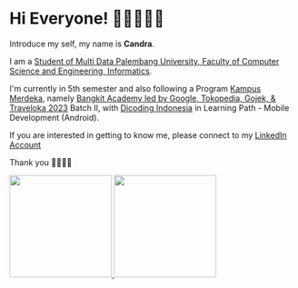 # Hi Everyone! 👨🏻‍💻👋🏻

Introduce my self, my name is **Candra**.

I am a [Student of Multi Data Palembang University, Faculty of Computer Science and Engineering, Informatics](https://mdp.ac.id/).

I'm currently in 5th semester and also following a Program [Kampus Merdeka](https://kampusmerdeka.kemdikbud.go.id/), namely [Bangkit Academy led by Google, Tokopedia, Gojek, & Traveloka 2023](https://grow.google/intl/id_id/bangkit/?tab=machine-learning) Batch II, with [Dicoding Indonesia](https://www.dicoding.com/) in Learning Path - Mobile Development (Android).

If you are interested in getting to know me, please connect to my [LinkedIn Account](https://www.linkedin.com/in/candra1525/)

Thank you 👨🏻‍💻✨

<p align="left">
<a href="https://github.com/candra1525">
  <img height="180em" src="https://github-readme-stats-eight-theta.vercel.app/api?username=candracandra1525&show_icons=true&theme=algolia&include_all_commits=true&count_private=true"/>
  <img height="180em" src="https://github-readme-stats-eight-theta.vercel.app/api/top-langs/?username=candracandra1525&layout=compact&langs_count=8&theme=algolia"/>
</a>
</p>

<!--
**candra1525/candra1525** is a ✨ _special_ ✨ repository because its `README.md` (this file) appears on your GitHub profile.

Here are some ideas to get you started:

- 🔭 I’m currently working on ...
- 🌱 I’m currently learning ...
- 👯 I’m looking to collaborate on ...
- 🤔 I’m looking for help with ...
- 💬 Ask me about ...
- 📫 How to reach me: ...
- 😄 Pronouns: ...
- ⚡ Fun fact: ...
-->


<!--
**candracandra1525/candracandra1525** is a ✨ _special_ ✨ repository because its `README.md` (this file) appears on your GitHub profile.

Here are some ideas to get you started:

- 🔭 I’m currently working on ...
- 🌱 I’m currently learning ...
- 👯 I’m looking to collaborate on ...
- 🤔 I’m looking for help with ...
- 💬 Ask me about ...
- 📫 How to reach me: ...
- 😄 Pronouns: ...
- ⚡ Fun fact: ...
-->
